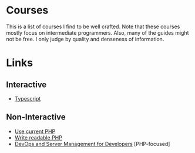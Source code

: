 # Courses
This is a list of courses I find to be well crafted.
Note that these courses mostly focus on intermediate programmers.
Also, many of the guides might not be free.
I only judge by quality and denseness of information.

# Links
## Interactive
- [Typescript](https://www.totaltypescript.com/)

## Non-Interactive
- [Use current PHP](https://front-line-php.com/cheat-sheet)
- [Write readable PHP](https://writing-readable-php.com/)
- [DevOps and Server Management for Developers](https://serversforhackers.com/) [PHP-focused]
